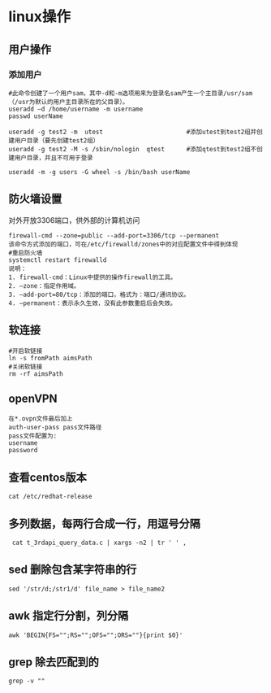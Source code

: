 # linux操作

## 用户操作

### 添加用户

```shell
#此命令创建了一个用户sam，其中-d和-m选项用来为登录名sam产生一个主目录/usr/sam（/usr为默认的用户主目录所在的父目录）。
useradd –d /home/username -m username
passwd userName

useradd -g test2 -m  utest                       #添加utest到test2组并创建用户目录（要先创建test2组）
useradd -g test2 -M -s /sbin/nologin  qtest      #添加qtest到test2组不创建用户目录，并且不可用于登录

useradd -m -g users -G wheel -s /bin/bash userName
```

## 防火墙设置

对外开放3306端口，供外部的计算机访问

```shell
firewall-cmd --zone=public --add-port=3306/tcp --permanent
该命令方式添加的端口，可在/etc/firewalld/zones中的对应配置文件中得到体现
#重启防火墙
systemctl restart firewalld
说明：
1. firewall-cmd：Linux中提供的操作firewall的工具。
2. –zone：指定作用域。
3. –add-port=80/tcp：添加的端口，格式为：端口/通讯协议。
4. –permanent：表示永久生效，没有此参数重启后会失效。
```

## 软连接

```shell
#开启软链接
ln -s fromPath aimsPath
#关闭软链接
rm -rf aimsPath
```

## openVPN

```shell
在*.ovpn文件最后加上
auth-user-pass pass文件路径
pass文件配置为:
username
password
```

## 查看centos版本

```shell
cat /etc/redhat-release
```

## 多列数据，每两行合成一行，用逗号分隔

```shell
 cat t_3rdapi_query_data.c | xargs -n2 | tr ' ' ,
```

## sed 删除包含某字符串的行
```shell
sed '/str/d;/str1/d' file_name > file_name2
```

## awk 指定行分割，列分隔
```shell
awk 'BEGIN{FS="";RS="";OFS="";ORS=""}{print $0}'
```

## grep 除去匹配到的
```shell
grep -v ""
```
